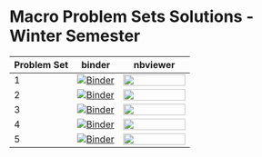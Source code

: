 # Macro Problem Sets Solutions - Winter Semester


| Problem Set | binder | nbviewer |
| ------------------| -- | -- |
| 1 | [![Binder][binder-badge]](https://mybinder.org/v2/gh/timmens/macro_problems/main?filepath=ws/ps1.ipynb) |  [<img src="https://raw.githubusercontent.com/jupyter/design/master/logos/Badges/nbviewer_badge.png"  width="109" height="20">](https://nbviewer.jupyter.org/github/timmens/macro_problems/blob/main/ws/ps1.ipynb?flush_cache=True )
| 2 | [![Binder][binder-badge]](https://mybinder.org/v2/gh/timmens/macro_problems/main?filepath=ws/ps2.ipynb) |  [<img src="https://raw.githubusercontent.com/jupyter/design/master/logos/Badges/nbviewer_badge.png"  width="109" height="20">](https://nbviewer.jupyter.org/github/timmens/macro_problems/blob/main/ws/ps2.ipynb?flush_cache=True )
| 3 | [![Binder][binder-badge]](https://mybinder.org/v2/gh/timmens/macro_problems/main?filepath=ws/ps3.ipynb) |  [<img src="https://raw.githubusercontent.com/jupyter/design/master/logos/Badges/nbviewer_badge.png"  width="109" height="20">](https://nbviewer.jupyter.org/github/timmens/macro_problems/blob/main/ws/ps3.ipynb?flush_cache=True )
| 4 | [![Binder][binder-badge]](https://mybinder.org/v2/gh/timmens/macro_problems/main?filepath=ws/ps4.ipynb) |  [<img src="https://raw.githubusercontent.com/jupyter/design/master/logos/Badges/nbviewer_badge.png"  width="109" height="20">](https://nbviewer.jupyter.org/github/timmens/macro_problems/blob/main/ws/ps4.ipynb?flush_cache=True )
| 5 | [![Binder][binder-badge]](https://mybinder.org/v2/gh/timmens/macro_problems/main?filepath=ws/ps5.ipynb) |  [<img src="https://raw.githubusercontent.com/jupyter/design/master/logos/Badges/nbviewer_badge.png"  width="109" height="20">](https://nbviewer.jupyter.org/github/timmens/macro_problems/blob/main/ws/ps5.ipynb?flush_cache=True )


[binder-badge]:https://mybinder.org/badge_logo.svg
